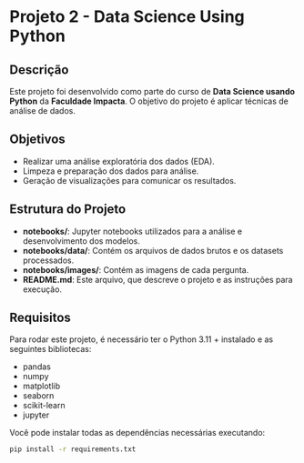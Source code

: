 # Projeto 2 - Data Science Using Python

## Descrição

Este projeto foi desenvolvido como parte do curso de **Data Science usando Python** da **Faculdade Impacta**. O objetivo do projeto é aplicar técnicas de análise de dados.

## Objetivos

- Realizar uma análise exploratória dos dados (EDA).
- Limpeza e preparação dos dados para análise.
- Geração de visualizações para comunicar os resultados.

## Estrutura do Projeto

- **notebooks/**: Jupyter notebooks utilizados para a análise e desenvolvimento dos modelos.
- **notebooks/data/**: Contém os arquivos de dados brutos e os datasets processados.
- **notebooks/images/**: Contém as imagens de cada pergunta.
- **README.md**: Este arquivo, que descreve o projeto e as instruções para execução.

## Requisitos

Para rodar este projeto, é necessário ter o Python 3.11 + instalado e as seguintes bibliotecas:

- pandas
- numpy
- matplotlib
- seaborn
- scikit-learn
- jupyter

Você pode instalar todas as dependências necessárias executando:

```bash
pip install -r requirements.txt
